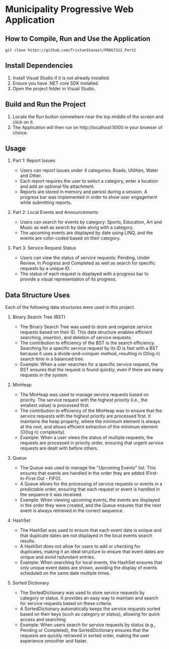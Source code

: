 # Municipality Progressive Web Application

## How to Compile, Run and Use the Application
``git clone https://github.com/TristanStavast/PROG7312_Part2``


## Install Dependencies
1. Install Visual Studio if it is not already installed.
2. Ensure you have .NET core SDK installed.
3. Open the project folder in Visual Studio.


## Build and Run the Project
1. Locate the Run button somewhere near the top middle of the screen and click on it.
2. The Application will then run on http://localhost:5000 in your browser of choice.


## Usage
1. Part 1: Report Issues
   - Users can report issues under 4 categories: Roads, Utilities, Water and Other.
   - Each report requires the user to select a category, enter a location and add an optional file attachment.
   - Reports are stored in memory and persist during a session. A progress bar was implemented in order to show user engagement while submitting reports.

2. Part 2: Local Events and Announcements
   - Users can search for events by category: Sports, Education, Art and Music as well as search by date along with a category.
   - The upcoming events are displayed by date using LINQ, and the events are color-coded based on their category.

3. Part 3: Service Request Status
   - Users can view the status of service requests: Pending, Under Review, In Progress and Completed as well as search for specific requests by a unique ID.
   - The status of each request is displayed with a progress bar to provide a visual representation of its progress.


## Data Structure Uses
Each of the following data structures were used in this project.

1. Binary Search Tree (BST)
     - The Binary Search Tree was used to store and organize service requests based on their ID. This data structure enables efficient searching, insertion, and deletion of service requests.
     - The contribution to efficiency of the BST is the search efficiency. Searching for a specific service request by its ID is fast with a BST because it uses a divide-and-conquer method, resulting in O(log n) search time in a balanced tree.
     - Example: When a user searches for a specific service request, the BST ensures that the request is found quickly, even if there are many requests in the system.

2. MinHeap
   - The MinHeap was used to manage service requests based on priority. The service request with the highest priority (i.e., the smallest value) is processed first.
   - The contribution to efficiency of the MinHeap was to ensure that the service requests with the highest priority are processed first. It maintains the heap property, where the minimum element is always at the root, and allows efficient extraction of the minimum element (O(log n) complexity).
   - Example: When a user views the status of multiple requests, the requests are processed in priority order, ensuring that urgent service requests are dealt with before others.

3. Queue
   - The Queue was used to manage the "Upcoming Events" list. This ensures that events are handled in the order they are added (First-In-First-Out - FIFO).
   - A Queue allows for the processing of service requests or events in a predictable order, ensuring that each request or event is handled in the sequence it was received.
   - Example: When viewing upcoming events, the events are displayed in the order they were created, and the Queue ensures that the next event is always retrieved in the correct sequence.

4. HashSet
   - The HashSet was used to ensure that each event date is unique and that duplicate dates are not displayed in the local events search results.
   - A HashSet does not allow for users to add or checking for duplicates, making it an ideal structure to ensure that event dates are unique and avoid redundant entries.
   - Example: When searching for local events, the HashSet ensures that only unique event dates are shown, avoiding the display of events scheduled on the same date multiple times.

5. Sorted Dictionary
   - The SortedDictionary was used to store service requests by category or status. It provides an easy way to maintain and search for service requests based on these criteria.
   - A SortedDictionary automatically keeps the service requests sorted based on their keys (such as category or status), allowing for quick access and searching
   - Example: When users search for service requests by status (e.g., Pending or Completed), the SortedDictionary ensures that the requests are quickly retrieved in sorted order, making the user experience smoother and faster.
